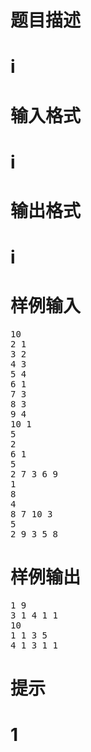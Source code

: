 

# 题目描述


<div class="content">

# i


</div>

# 输入格式


<div class="content">

# i


</div>

# 输出格式


<div class="content">

# i


</div>

# 样例输入


<pre>10 
2 1 
3 2 
4 3 
5 4 
6 1 
7 3 
8 3 
9 4 
10 1 
5 
2 
6 1   
5 
2 7 3 6 9   
1 
8  
4 
8 7 10 3   
5 
2 9 3 5 8 </pre>

# 样例输出


<pre>1 9   
3 1 4 1 1   
10  
1 1 3 5   
4 1 3 1 1 </pre>

# 提示


<div class="content">

# 1


<p>
<br/>
</p>
</div>
